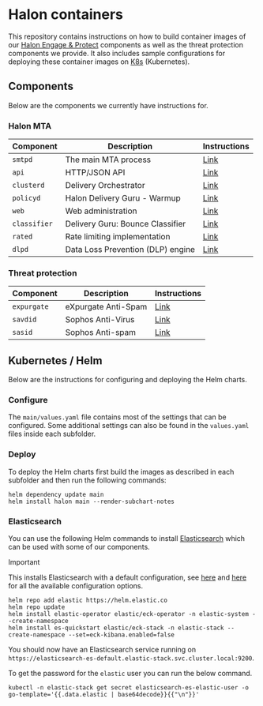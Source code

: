 # Halon containers

This repository contains instructions on how to build container images of our [Halon Engage & Protect](https://halon.io/) components as well as the threat protection components we provide. It also includes sample configurations for deploying these container images on [K8s](https://kubernetes.io) (Kubernetes).

## Components

Below are the components we currently have instructions for.

### Halon MTA

| Component    | Description                       | Instructions                 |
| ------------ | ----------------------------------| ---------------------------- |
| `smtpd`      | The main MTA process              | [Link](smtpd/README.md)      |
| `api`        | HTTP/JSON API                     | [Link](api/README.md)        |
| `clusterd`   | Delivery Orchestrator             | [Link](clusterd/README.md)   |
| `policyd`    | Halon Delivery Guru - Warmup      | [Link](policyd/README.md)   |
| `web`        | Web administration                | [Link](web/README.md)        |
| `classifier` | Delivery Guru: Bounce Classifier  | [Link](classifier/README.md) |
| `rated`      | Rate limiting implementation      | [Link](rated/README.md)      |
| `dlpd`       | Data Loss Prevention (DLP) engine | [Link](dlpd/README.md)       |

### Threat protection

| Component    | Description         | Instructions                |
| ------------ | ------------------- | --------------------------- |
| `expurgate`  | eXpurgate Anti-Spam | [Link](expurgate/README.md) |
| `savdid`     | Sophos Anti-Virus   | [Link](savdid/README.md)    |
| `sasid`      | Sophos Anti-spam    | [Link](sasid/README.md)     |

## Kubernetes / Helm

Below are the instructions for configuring and deploying the Helm charts.

### Configure

The `main/values.yaml` file contains most of the settings that can be configured.
Some additional settings can also be found in the `values.yaml` files inside each subfolder.

### Deploy

To deploy the Helm charts first build the images as described in each subfolder and then run the following commands:

```
helm dependency update main
helm install halon main --render-subchart-notes
```

### Elasticsearch

You can use the following Helm commands to install [Elasticsearch](https://www.elastic.co/elasticsearch) which can be used with some of our components.

> [!IMPORTANT]
> This installs Elasticsearch with a default configuration, see [here](https://www.elastic.co/docs/deploy-manage/deploy/cloud-on-k8s/install-using-helm-chart) and [here](https://www.elastic.co/docs/deploy-manage/deploy/cloud-on-k8s/managing-deployments-using-helm-chart) for all the available configuration options.

```
helm repo add elastic https://helm.elastic.co
helm repo update
helm install elastic-operator elastic/eck-operator -n elastic-system --create-namespace
helm install es-quickstart elastic/eck-stack -n elastic-stack --create-namespace --set=eck-kibana.enabled=false
```

You should now have an Elasticsearch service running on `https://elasticsearch-es-default.elastic-stack.svc.cluster.local:9200`.

To get the password for the `elastic` user you can run the below command.

```
kubectl -n elastic-stack get secret elasticsearch-es-elastic-user -o go-template='{{.data.elastic | base64decode}}{{"\n"}}'
```